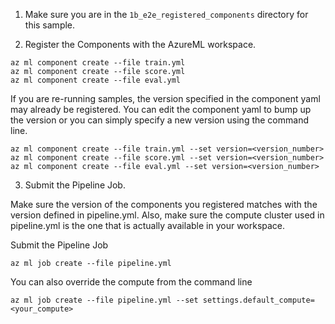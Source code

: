 
1. Make sure you are in the `1b_e2e_registered_components` directory for this sample.

2. Register the Components with the AzureML workspace.

```
az ml component create --file train.yml
az ml component create --file score.yml
az ml component create --file eval.yml

```
If you are re-running samples, the version specified in the component yaml may already be registered. You can edit the component yaml to bump up the version or you can simply specify a new version using the command line.

```
az ml component create --file train.yml --set version=<version_number>
az ml component create --file score.yml --set version=<version_number>
az ml component create --file eval.yml --set version=<version_number>
```

3. Submit the Pipeline Job. 

Make sure the version of the components you registered matches with the version defined in pipeline.yml. Also, make sure the compute cluster used in pipeline.yml is the one that is actually available in your workspace. 

Submit the Pipeline Job
```
az ml job create --file pipeline.yml
```

You can also override the compute from the command line
```
az ml job create --file pipeline.yml --set settings.default_compute=<your_compute>
```

